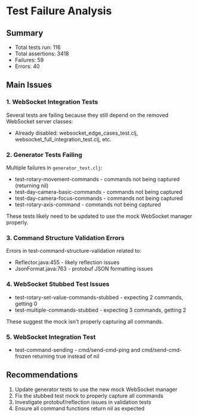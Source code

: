 # Test Failure Analysis

## Summary
- Total tests run: 116
- Total assertions: 3418
- Failures: 59
- Errors: 40

## Main Issues

### 1. WebSocket Integration Tests
Several tests are failing because they still depend on the removed WebSocket server classes:
- Already disabled: websocket_edge_cases_test.clj, websocket_full_integration_test.clj, etc.

### 2. Generator Tests Failing
Multiple failures in `generator_test.clj`:
- test-rotary-movement-commands - commands not being captured (returning nil)
- test-day-camera-basic-commands - commands not being captured 
- test-day-camera-focus-commands - commands not being captured
- test-rotary-axis-command - commands not being captured

These tests likely need to be updated to use the mock WebSocket manager properly.

### 3. Command Structure Validation Errors
Errors in test-command-structure-validation related to:
- Reflector.java:455 - likely reflection issues
- JsonFormat.java:763 - protobuf JSON formatting issues

### 4. WebSocket Stubbed Test Issues
- test-rotary-set-value-commands-stubbed - expecting 2 commands, getting 0
- test-multiple-commands-stubbed - expecting 3 commands, getting 2

These suggest the mock isn't properly capturing all commands.

### 5. WebSocket Integration Test
- test-command-sending - cmd/send-cmd-ping and cmd/send-cmd-frozen returning true instead of nil

## Recommendations
1. Update generator tests to use the new mock WebSocket manager
2. Fix the stubbed test mock to properly capture all commands
3. Investigate protobuf/reflection issues in validation tests
4. Ensure all command functions return nil as expected
